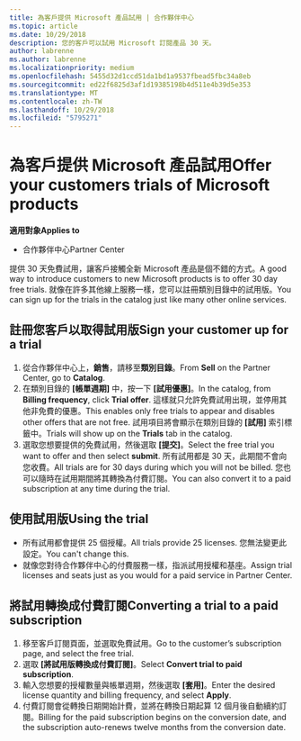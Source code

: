 ```yaml
---
title: 為客戶提供 Microsoft 產品試用 | 合作夥伴中心
ms.topic: article
ms.date: 10/29/2018
description: 您的客戶可以試用 Microsoft 訂閱產品 30 天。
author: labrenne
ms.author: labrenne
ms.localizationpriority: medium
ms.openlocfilehash: 5455d32d1ccd51da1bd1a9537fbead5fbc34a8eb
ms.sourcegitcommit: ed22f6825d3af1d19385198b4d511e4b39d5e353
ms.translationtype: MT
ms.contentlocale: zh-TW
ms.lasthandoff: 10/29/2018
ms.locfileid: "5795271"
---
```

# <a name="offer-your-customers-trials-of-microsoft-products"></a><span data-ttu-id="c481e-103">為客戶提供 Microsoft 產品試用</span><span class="sxs-lookup"><span data-stu-id="c481e-103">Offer your customers trials of Microsoft products</span></span>

**<span data-ttu-id="c481e-104">適用對象</span><span class="sxs-lookup"><span data-stu-id="c481e-104">Applies to</span></span>**

-  <span data-ttu-id="c481e-105">合作夥伴中心</span><span class="sxs-lookup"><span data-stu-id="c481e-105">Partner Center</span></span>

<span data-ttu-id="c481e-106">提供 30 天免費試用，讓客戶接觸全新 Microsoft 產品是個不錯的方式。</span><span class="sxs-lookup"><span data-stu-id="c481e-106">A good way to introduce customers to new Microsoft products is to offer 30 day free trials.</span></span> <span data-ttu-id="c481e-107">就像在許多其他線上服務一樣，您可以註冊類別目錄中的試用版。</span><span class="sxs-lookup"><span data-stu-id="c481e-107">You can sign up for the trials in the catalog just like many other online services.</span></span>  

## <a name="sign-your-customer-up-for-a-trial"></a><span data-ttu-id="c481e-108">註冊您客戶以取得試用版</span><span class="sxs-lookup"><span data-stu-id="c481e-108">Sign your customer up for a trial</span></span>

1.  <span data-ttu-id="c481e-109">從合作夥伴中心上，**銷售**，請移至**類別目錄**。</span><span class="sxs-lookup"><span data-stu-id="c481e-109">From **Sell** on the Partner Center, go to **Catalog**.</span></span> 
2.  <span data-ttu-id="c481e-110">在類別目錄的 **\[帳單週期\]** 中，按一下 **\[試用優惠\]**。</span><span class="sxs-lookup"><span data-stu-id="c481e-110">In the catalog, from **Billing frequency**, click **Trial offer**.</span></span> <span data-ttu-id="c481e-111">這樣就只允許免費試用出現，並停用其他非免費的優惠。</span><span class="sxs-lookup"><span data-stu-id="c481e-111">This enables only free trials to appear and disables other offers that are not free.</span></span> <span data-ttu-id="c481e-112">試用項目將會顯示在類別目錄的 **\[試用\]** 索引標籤中。</span><span class="sxs-lookup"><span data-stu-id="c481e-112">Trials will show up on the **Trials** tab in the catalog.</span></span>
3.  <span data-ttu-id="c481e-113">選取您想要提供的免費試用，然後選取 **\[提交\]**。</span><span class="sxs-lookup"><span data-stu-id="c481e-113">Select the free trial you want to offer and then select **submit**.</span></span> <span data-ttu-id="c481e-114">所有試用都是 30 天，此期間不會向您收費。</span><span class="sxs-lookup"><span data-stu-id="c481e-114">All trials are for 30 days during which you will not be billed.</span></span> <span data-ttu-id="c481e-115">您也可以隨時在試用期間將其轉換為付費訂閱。</span><span class="sxs-lookup"><span data-stu-id="c481e-115">You can also convert it to a paid subscription at any time during the trial.</span></span>

## <a name="using-the-trial"></a><span data-ttu-id="c481e-116">使用試用版</span><span class="sxs-lookup"><span data-stu-id="c481e-116">Using the trial</span></span>

- <span data-ttu-id="c481e-117">所有試用都會提供 25 個授權。</span><span class="sxs-lookup"><span data-stu-id="c481e-117">All trials provide 25 licenses.</span></span> <span data-ttu-id="c481e-118">您無法變更此設定。</span><span class="sxs-lookup"><span data-stu-id="c481e-118">You can't change this.</span></span>
- <span data-ttu-id="c481e-119">就像您對待合作夥伴中心的付費服務一樣，指派試用授權和基座。</span><span class="sxs-lookup"><span data-stu-id="c481e-119">Assign trial licenses and seats just as you would for a paid service in Partner Center.</span></span>

## <a name="converting-a-trial-to-a-paid-subscription"></a><span data-ttu-id="c481e-120">將試用轉換成付費訂閱</span><span class="sxs-lookup"><span data-stu-id="c481e-120">Converting a trial to a paid subscription</span></span>

1.  <span data-ttu-id="c481e-121">移至客戶訂閱頁面，並選取免費試用。</span><span class="sxs-lookup"><span data-stu-id="c481e-121">Go to the customer’s subscription page, and select the free trial.</span></span>
2.  <span data-ttu-id="c481e-122">選取 **\[將試用版轉換成付費訂閱\]**。</span><span class="sxs-lookup"><span data-stu-id="c481e-122">Select **Convert trial to paid subscription**.</span></span>
3.  <span data-ttu-id="c481e-123">輸入您想要的授權數量與帳單週期，然後選取 **\[套用\]**。</span><span class="sxs-lookup"><span data-stu-id="c481e-123">Enter the desired license quantity and billing frequency, and select **Apply**.</span></span>
4.  <span data-ttu-id="c481e-124">付費訂閱會從轉換日期開始計費，並將在轉換日期起算 12 個月後自動續約訂閱。</span><span class="sxs-lookup"><span data-stu-id="c481e-124">Billing for the paid subscription begins on the conversion date, and the subscription auto-renews twelve months from the conversion date.</span></span> 


